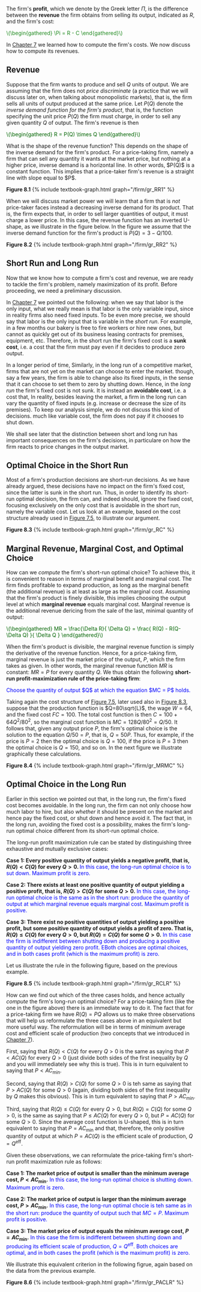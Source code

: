 


The firm's <b>profit</b>, which we denote by the Greek letter $\Pi$, is the difference between the <b>revenue</b> the firm obtains from selling its output, indicated as $R$, and the firm's cost:

<p><span style="color: Forestgreen;">
\(\begin{gathered}
 \Pi = R - C
\end{gathered}\)
</span></p>

In <a href="{{ site.baseurl }}/en/I/7/2">Chapter 7</a> we learned how to compute the firm's costs. We now discuss how to compute its revenues.




<h2>Revenue</h2>

Suppose that the firm wants to produce and sell $Q$ units of output.
<span class="marginnote">
We are assuming that the firm does not <i>price discriminate</i> (a practice that we will discuss later on, when talking about monopolistic markets), that is, the firm sells all units of output produced at the same price.
</span>
Let $P(Q)$ denote the <i>inverse demand function for the firm's product</i>, that is, the function specifying the unit price $P(Q)$ the firm must charge, in order to sell any given quantity $Q$ of output. The firm's revenue is then
<p><span style="color: Darkgreen;">
\(\begin{gathered}
 R = P(Q) \times Q
\end{gathered}\)
</span></p>
What is the shape of the revenue function? This depends on the shape of the inverse demand for the firm's product. For a price-taking firm, namely a firm that can sell any quantity it wants at the market price, but nothing at a higher price, inverse demand is a horizontal line. In other words, $P(Q)$ is a constant function. This implies that a price-taker firm's revenue is a straight line with slope equal to $P$. 

<a id="gr_RR1"><strong>Figure 8.1</strong></a>
{% include textbook-graph.html graph="/firm/gr_RR1" %}

When we will discuss market power we will learn that a firm that is <i>not</i> price-taker faces instead a decreasing inverse demand for its product. That is, the firm expects that, in order to sell larger quantities of output, it must charge a lower price. In this case, the revenue function has an inverted U-shape, as we illustrate in the figure below. In the figure we assume that the inverse demand function for the firm's product is $P(Q)=3-Q/100$.

<a id="gr_RR2"><strong>Figure 8.2</strong></a>
{% include textbook-graph.html graph="/firm/gr_RR2" %}










































<h2>Short Run and Long Run</h2>

Now that we know how to compute a firm's cost and revenue, we are ready to tackle the firm's problem, namely maximization of its profit. Before proceeding, we need a preliminary discussion. 

In <a href="{{ site.baseurl }}/en/I/7/2#SUBSEC_PC">Chapter 7</a> we pointed out the following: when we say that labor is the only input, what we really mean is that labor is the only variable input, since in reality firms also need fixed inputs. To be even more precise, we should say that labor is the only input that is variable in the <i>short run</i>. For example, in a few months our bakery is free to fire workers or hire new ones, but cannot as quickly get out of its business leasing contracts for premises, equipment, etc. Therefore, in the short run the firm's fixed cost is a <b>sunk cost</b>, i.e. a cost that the firm must pay even if it decides to produce zero output.

In a longer period of time,
<span class="marginnote">
Similarly, in the long run of a competitive market, firms that are not yet on the market can choose to enter the market.
</span>
though, say a few years, the firm is able to change also its fixed inputs, in the sense that it can choose to set them to zero by shutting down. Hence, in the <i>long run</i> the firm's fixed cost is not sunk. It is instead an <b>avoidable cost</b>, i.e. a cost that,
<span class="marginnote">
In reality, besides leaving the market, a firm in the long run can vary the quantity of fixed inputs (e.g. increase or decrease the size of its premises). To keep our analysis simple, we do not discuss this kind of decisions.
</span>
much like variable cost, the firm does not pay if it chooses to shut down.

We shall see later that the distinction between short and long run has important consequences on the firm's decisions, in particulare on how the firm reacts to price changes in the output market.






















<h2>Optimal Choice in the Short Run</h2>

Most of a firm's production decisions are short-run decisions. As we have already argued, these decisions have no impact on the firm's fixed cost, since the latter is sunk in the short run. Thus, in order to identify its short-run optimal decision, the firm can, and indeed should, ignore the fixed cost, focusing exclusively on the only cost that is avoidable in the short run, namely the variable cost. Let us look at an example, based on the cost structure already used in <a href="{{ site.baseurl }}/en/I/7/2#gr_fromLtoCbis">Figure 7.5</a>, to illustrate our argument.

<a id="gr_RC"><strong>Figure 8.3</strong></a>
{% include textbook-graph.html graph="/firm/gr_RC" %}




















<h2>Marginal Revenue, Marginal Cost, and Optimal Choice</h2>

How can we <i>compute</i> the firm's short-run optimal choice? To achieve this, it is convenient to reason in terms of marginal benefit and marginal cost. The firm finds profitable to expand production, as long as the marginal benefit (the additional revenue) is at least as large as the marginal cost. Assuming that the firm's product is finely divisible, this implies choosing the output level at which <b>marginal revenue</b> equals marginal cost. Marginal revenue is the additional revenue dericing from the sale of the last, minimal quantity of output:

<p><span style="color: Darkgreen;">
\(\begin{gathered}
 MR = \frac{\Delta R}{ \Delta Q}  =  \frac{ R(Q) - R(Q-\Delta Q)    }{  \Delta Q   } 
\end{gathered}\)
</span></p>

When the firm's product is divisible, the marginal revenue function is simply the derivative of the revenue function. Hence, for a price-taking firm, marginal revenue is just the market price of the output, $P$, which the firm takes as given. In other words, the marginal revenue function $MR$ is constant: $MR=P$ for every quantity $Q$. We thus obtain the following <b>short-run profit-maximization rule of the price-taking firm</b>:

<p><span style="color: Blue;">
Choose the quantity of output $Q$ at which the equation $MC = P$ holds.
</span></p>

Taking again the cost structure of <a href="{{ site.baseurl }}/en/I/7/2#gr_fromLtoCbis">Figure 7.5</a>, later used also in <a href="{{ site.baseurl }}/en/I/8/1#gr_RC">Figure 8.3</a>, suppose that the production function is $Q=80\sqrt{L}$, the wage $W=64$, and the fixed cost $FC=100$. The total cost function is then $C=100+64Q^2/80^2$, so the marginal cost function is $MC=128Q/80^2=Q/50$. It follows that, given any output price $P$, the firm's optimal choice is the solution to the equation $Q/50=P$, that is, $Q=50P$. Thus, for example, if the price is $P=2$ then the optimal choice is $Q=100$, if the price is $P=3$ then the optimal choice is $Q=150$, and so on. In the next figure we illustrate graphically these calculations.

<a id="gr_MRMC"><strong>Figure 8.4</strong></a>
{% include textbook-graph.html graph="/firm/gr_MRMC" %}



















<h2>Optimal Choice in the Long Run</h2>

Earlier in this section we pointed out that, in the long run, the firm's fixed cost becomes avoidable. In the long run, the firm can not only choose how much labor to hire, but also <i>whether</i> it should be present on the market and hence pay the fixed cost, or shut down and hence avoid it. The fact that, in the long run, avoiding the fixed cost is a possibility, makes the firm's long-run optimal choice different from its short-run optimal choice.

The long-run profit maximization rule can be stated by distinguishing three exhaustive and mutually exclusive cases:

<b>Case 1: Every positive quantity of output yields a negative profit, that is, $R(Q)<C(Q)$ for every $Q>0$.
</b>
<span style="color: Blue;">In this case, the long-run optimal choice is to sut down. Maximum profit is zero.</span>

<b>Case 2: There exists at least one positive quantity of output yielding a positive profit, that is, $R(Q)>C(Q)$ for some $Q>0$.</b>
<span style="color: Blue;">In this case, the long-run optimal choice is the same as in the short run: produce the quantity of output at which marginal revenue equals marginal cost. Maximum profit is positive.</span>

<b>Case 3: There exist no positive quantities of output yielding a positive profit, but some positive quantity of output yields a profit of zero. That is, $R(Q)\leq C(Q)$ for every $Q>0$, but $R(Q)=C(Q)$ for some $Q>0$.</b>
<span style="color: Blue;">
In this case the firm is indifferent between shutting down and producing a positive quantity of output yielding zero profit. EBoth choices are optimal choices, and in both cases profit (which is the maximum profit) is zero.
</span>

Let us illustrate the rule in the following figure, based on the previous example.

<a id="gr_RCLR"><strong>Figure 8.5</strong></a>
{% include textbook-graph.html graph="/firm/gr_RCLR" %}

How can we find out which of the three cases holds, and hence actually <i>compute</i> the firm's long-run optimal choice? For a price-taking firm (like the one in the figure above) there is an immediate way to do it. The fact that for a price-taking firm we have $R(Q)=PQ$ allows us to make three observations that will help us reformulate the three cases above in an equivalent but more useful way. The reformulation will be in terms of minimum average cost and efficient scale of production (two concepts that we introduced in <a href="{{ site.baseurl }}/en/I/7/2#gr_qeff">Chapter 7</a>).

First, saying that $R(Q)<C(Q)$ for every $Q>0$ is the same as saying that $P<AC(Q)$ for every $Q>0$ (just divide both sides of the first inequality by $Q$ and you will immediately see why this is true). This is in turn equivalent to saying that $P<AC_{\text{min}}$.

Second, saying that $R(Q)>C(Q)$ for some $Q>0$ is teh same as saying that $P>AC(Q)$ for some $Q>0$ (again, dividing both sides of the first inequality by $Q$ makes this obvious). This is in turn equivalent to saying that $P>AC_{\text{min}}$.

Third, saying that $R(Q)\leq C(Q)$ for every $Q>0$, but $R(Q)=C(Q)$ for some $Q>0$, is the same as saying that $P\leq AC(Q)$ for every $Q>0$, but $P=AC(Q)$ for some $Q>0$. Since the average cost function is U-shaped, this is in turn equivalent to saying that $P=AC_{\text{min}}$ and that, therefore, the only positive quantity of output at which $P=AC(Q)$ is the efficient scale of production, $Q=Q^{\text{eff}}$.

Given these observations, we can reformulate the price-taking firm's short-run profit maximization rule as follows:

<b>Case 1: The market price of output is smaller than the minimum average cost, $P<AC_{\text{min}}$.</b>
<span style="color: Blue;">In this case, the long-run optimal choice is shutting down. Maximum profit is zero.</span>

<b>Case 2: The market price of output is larger than the minimum average cost, $P>AC_{\text{min}}$.</b>
<span style="color: Blue;">In this case, the long-run optimal chocie is teh same as in the short run: produce the 
quantity of output such that $MC=P$. Maximum profit is positive.</span>

<b>Case 3: The market price of output equals the minimum average cost, $P=AC_{\text{min}}$.</b>
<span style="color: Blue;">
In this case the firm is indifferent between shutting down and producing its efficient scale of production, $Q=Q^{\text{eff}}$. Both choices are optimal, and in both cases the profit (which is the maximum profit) is zero.
</span>

We illustrate this equivalent criterion in the following figrue, again based on the data from the previous example.

<a id="gr_PACLR"><strong>Figure 8.6</strong></a>
{% include textbook-graph.html graph="/firm/gr_PACLR" %}


















